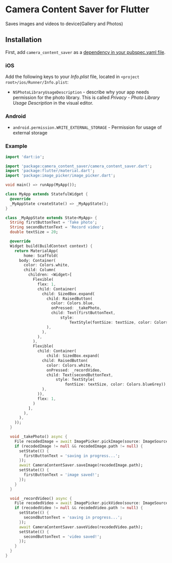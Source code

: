 # Camera Content Saver for Flutter

Saves images and videos to device(Gallery and Photos)


## Installation

First, add `camera_content_saver` as a [dependency in your pubspec.yaml file](https://flutter.io/platform-plugins/).

### iOS

Add the following keys to your _Info.plist_ file, located in `<project root>/ios/Runner/Info.plist`:

* `NSPhotoLibraryUsageDescription` - describe why your app needs permission for the photo library. This is called _Privacy - Photo Library Usage Description_ in the visual editor.

### Android

* `android.permission.WRITE_EXTERNAL_STORAGE` - Permission for usage of external storage

### Example

``` dart
import 'dart:io';

import 'package:camera_content_saver/camera_content_saver.dart';
import 'package:flutter/material.dart';
import 'package:image_picker/image_picker.dart';

void main() => runApp(MyApp());

class MyApp extends StatefulWidget {
  @override
  _MyAppState createState() => _MyAppState();
}

class _MyAppState extends State<MyApp> {
  String firstButtonText = 'Take photo';
  String secondButtonText = 'Record video';
  double textSize = 20;

  @override
  Widget build(BuildContext context) {
    return MaterialApp(
        home: Scaffold(
      body: Container(
        color: Colors.white,
        child: Column(
          children: <Widget>[
            Flexible(
              flex: 1,
              child: Container(
                child: SizedBox.expand(
                  child: RaisedButton(
                    color: Colors.blue,
                    onPressed: _takePhoto,
                    child: Text(firstButtonText,
                        style:
                            TextStyle(fontSize: textSize, color: Colors.white)),
                  ),
                ),
              ),
            ),
            Flexible(
              child: Container(
                  child: SizedBox.expand(
                child: RaisedButton(
                  color: Colors.white,
                  onPressed: _recordVideo,
                  child: Text(secondButtonText,
                      style: TextStyle(
                          fontSize: textSize, color: Colors.blueGrey)),
                ),
              )),
              flex: 1,
            )
          ],
        ),
      ),
    ));
  }

  void _takePhoto() async {
    File recodedImage = await ImagePicker.pickImage(source: ImageSource.camera);
    if (recodedImage != null && recodedImage.path != null) {
      setState(() {
        firstButtonText = 'saving in progress...';
      });
      await CameraContentSaver.saveImage(recodedImage.path);
      setState(() {
        firstButtonText = 'image saved!';
      });
    }
  }

  void _recordVideo() async {
    File recodedVideo = await ImagePicker.pickVideo(source: ImageSource.camera);
    if (recodedVideo != null && recodedVideo.path != null) {
      setState(() {
        secondButtonText = 'saving in progress...';
      });
      await CameraContentSaver.saveVideo(recodedVideo.path);
      setState(() {
        secondButtonText = 'video saved!';
      });
    }
  }
}

```